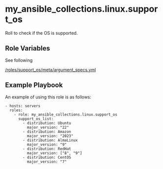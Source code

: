my_ansible_collections.linux.support_os
=========

Roll to check if the OS is supported.

Role Variables
--------------

See following

[/roles/support_os/meta/argument_specs.yml](./meta/argument_specs.yml)

Example Playbook
----------------

An example of using this role is as follows:

```
- hosts: servers
  roles:
    - role: my_ansible_collections.linux.support_os
      support_os_list:
        - distribution: Ubuntu
          major_version: "22"
        - distribution: Amazon
          major_version: "2023"
        - distribution: AlmaLinux
          major_version: "9"
        - distribution: RedHat
          major_version: ["8", "9"]
        - distribution: CentOS
          major_version: "7"
```
